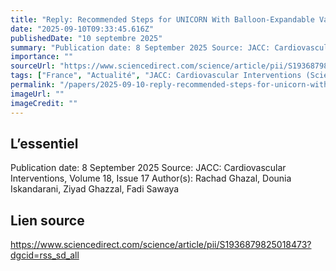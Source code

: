 ```yaml
---
title: "Reply: Recommended Steps for UNICORN With Balloon-Expandable Valves"
date: "2025-09-10T09:33:45.616Z"
publishedDate: "10 septembre 2025"
summary: "Publication date: 8 September 2025 Source: JACC: Cardiovascular Interventions, Volume 18, Issue 17 Author(s): Rachad Ghazal, Dounia Iskandarani, Ziyad Ghazzal, Fadi Sawaya"
importance: ""
sourceUrl: "https://www.sciencedirect.com/science/article/pii/S1936879825018473?dgcid=rss_sd_all"
tags: ["France", "Actualité", "JACC: Cardiovascular Interventions (ScienceDirect)"]
permalink: "/papers/2025-09-10-reply-recommended-steps-for-unicorn-with-balloon-expandable-valves"
imageUrl: ""
imageCredit: ""
---
```


## L’essentiel

Publication date: 8 September 2025 Source: JACC: Cardiovascular Interventions, Volume 18, Issue 17 Author(s): Rachad Ghazal, Dounia Iskandarani, Ziyad Ghazzal, Fadi Sawaya

## Lien source

https://www.sciencedirect.com/science/article/pii/S1936879825018473?dgcid=rss_sd_all
